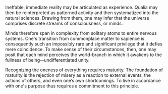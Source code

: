 Ineffable, immediate reality may be articulated as experience. Qualia may then be reinterpreted as patterned activity and then systematized into the natural sciences. Drawing from them, one may infer that the universe comprises discrete streams of consciousness, or minds.

Minds therefore span in complexity from solitary atoms to entire nervous systems. One's transition from commonplace matter to sapience is consequently such an impossibly rare and significant privilege that it defies mere coincidence. To make sense of their circumstances, then, one may posit that each mind perceives the world-branch in which it awakens to the fullness of being--undifferentiated unity.

Recognizing the oneness of everything requires maturity. The foundation of maturity is the rejection of misery as a reaction to external events, the actions of others, and even one’s own shortcomings. To live in accordance with one's purpose thus requires a commitment to this principle.